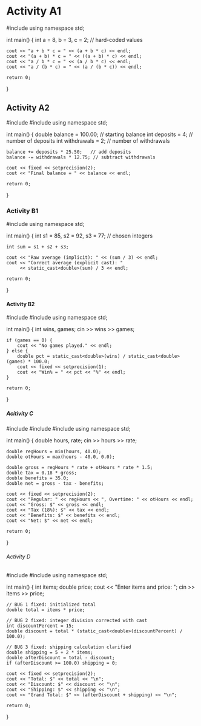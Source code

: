 # Activity A1

#include <iostream>
using namespace std;

int main() {
    int a = 8, b = 3, c = 2;  // hard-coded values

    cout << "a + b * c = " << (a + b * c) << endl;
    cout << "(a + b) * c = " << ((a + b) * c) << endl;
    cout << "a / b * c = " << (a / b * c) << endl;
    cout << "a / (b * c) = " << (a / (b * c)) << endl;

    return 0;
}


## Activity A2
#include <iostream>
#include <iomanip>
using namespace std;

int main() {
    double balance = 100.00;   // starting balance
    int deposits = 4;          // number of deposits
    int withdrawals = 2;       // number of withdrawals

    balance += deposits * 25.50;   // add deposits
    balance -= withdrawals * 12.75; // subtract withdrawals

    cout << fixed << setprecision(2);
    cout << "Final balance = " << balance << endl;

    return 0;
}

### Activity B1

#include <iostream>
using namespace std;

int main() {
    int s1 = 85, s2 = 92, s3 = 77;  // chosen integers

    int sum = s1 + s2 + s3;

    cout << "Raw average (implicit): " << (sum / 3) << endl;
    cout << "Correct average (explicit cast): "
         << static_cast<double>(sum) / 3 << endl;

    return 0;
}

#### Activity B2

#include <iostream>
#include <iomanip>
using namespace std;

int main() {
    int wins, games;
    cin >> wins >> games;

    if (games == 0) {
        cout << "No games played." << endl;
    } else {
        double pct = static_cast<double>(wins) / static_cast<double>(games) * 100.0;
        cout << fixed << setprecision(1);
        cout << "Win% = " << pct << "%" << endl;
    }

    return 0;
}

##### Acitivity C

#include <iostream>
#include <iomanip>
#include <algorithm>
using namespace std;

int main() {
    double hours, rate;
    cin >> hours >> rate;

    double regHours = min(hours, 40.0);
    double otHours = max(hours - 40.0, 0.0);

    double gross = regHours * rate + otHours * rate * 1.5;
    double tax = 0.18 * gross;
    double benefits = 35.0;
    double net = gross - tax - benefits;

    cout << fixed << setprecision(2);
    cout << "Regular: " << regHours << ", Overtime: " << otHours << endl;
    cout << "Gross: $" << gross << endl;
    cout << "Tax (18%): $" << tax << endl;
    cout << "Benefits: $" << benefits << endl;
    cout << "Net: $" << net << endl;

    return 0;
}

###### Activity D

#include <iostream>
#include <iomanip>
using namespace std;

int main() {
    int items;
    double price;
    cout << "Enter items and price: ";
    cin >> items >> price;

    // BUG 1 fixed: initialized total
    double total = items * price;

    // BUG 2 fixed: integer division corrected with cast
    int discountPercent = 15;
    double discount = total * (static_cast<double>(discountPercent) / 100.0);

    // BUG 3 fixed: shipping calculation clarified
    double shipping = 5 + 2 * items;
    double afterDiscount = total - discount;
    if (afterDiscount >= 100.0) shipping = 0;

    cout << fixed << setprecision(2);
    cout << "Total: $" << total << "\n";
    cout << "Discount: $" << discount << "\n";
    cout << "Shipping: $" << shipping << "\n";
    cout << "Grand Total: $" << (afterDiscount + shipping) << "\n";

    return 0;
}
